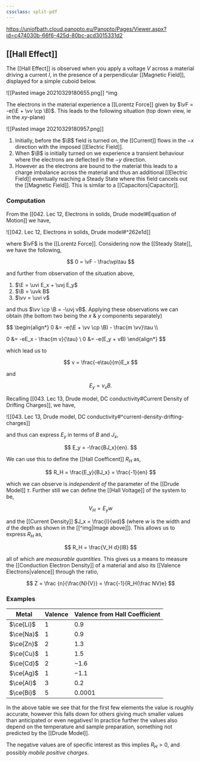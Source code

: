 ```yaml
---
cssclass: split-pdf
---
```


https://uniofbath.cloud.panopto.eu/Panopto/Pages/Viewer.aspx?id=c474030b-66f6-425d-80bc-acd3015331d2

## [[Hall Effect]]

The [[Hall Effect]] is observed when you apply a voltage $V$ across a material driving a current $I$, in the presence of a perpendicular [[Magnetic Field]], displayed for a simple cuboid below.

![[Pasted image 20210329180655.png]]
^img

The electrons in the material experience a [[Lorentz Force]] given by $\vF = -e(\E + \vv \cp \B)$. This leads to the following situation (top down view, ie in the $xy$-plane)

![[Pasted image 20210329180957.png]]

1. Initially, before the $\B$ field is turned on, the [[Current]] flows in the $-x$ direction with the imposed [[Electric Field]].
2. When $\B$ is initially turned on we experience a transient behaviour where the electrons are deflected in the $-y$ direction.
3. However as the electrons are bound to the material this leads to a charge imbalance across the material and thus an additional [[Electric Field]] eventually reaching a Steady State where this field cancels out the [[Magnetic Field]]. This is similar to a [[Capacitors|Capacitor]].

### Computation

From the [[042. Lec 12, Electrons in solids, Drude model#Equation of Motion]] we have,

![[042. Lec 12, Electrons in solids, Drude model#^262e1d]]

where $\vF$ is the [[Lorentz Force]]. Considering now the [[Steady State]], we have the following,

$$
0 = \vF - \frac\vp\tau
$$

and further from observation of the situation above,

1. $\E = \uvi E_x + \uvj E_y$
2. $\B = \uvk B$
3. $\vv = \uvi v$

and thus $\vv \cp \B = -\uvj vB$. Applying these observations we can obtain (the bottom two being the $x$ & $y$ components separately)

$$
\begin{align*}
0 &= -e(\E + \vv \cp \B) - \frac{m \vv}\tau \\\\

0 &= -eE_x - \frac{m v}{\tau} \\
0 &= -e(E_y + vB)
\end{align*}
$$

which lead us to

$$
v = \frac{-e\tau}{m}E_x
$$

and

$$
E_y = v_x B.
$$

Recalling [[043. Lec 13, Drude model, DC conductivity#Current Density of Drifting Charges]], we have,

![[043. Lec 13, Drude model, DC conductivity#^current-density-drifting-charges]]

and thus can express $E_y$ in terms of $B$ and $J_x$,

$$
E_y = -\frac{BJ_x}{en}.
$$


We can use this to define the [[Hall Coefficent]] $R_H$ as,

$$
R_H = \frac{E_y}{BJ_x} = \frac{-1}{en}
$$

which we can observe is *independent of* the parameter of the [[Drude Model]] $\tau$. Further still we can define the [[Hall Voltage]] of the system to be,

$$
V_H = E_yw
$$

and the [[Current Density]] $J_x = \frac{I}{wd}$ (where $w$ is the width and $d$ the depth as shown in the [[^img|Image above]]). This allows us to express $R_H$ as,

$$
R_H = \frac{V_H d}{IB}
$$

all of which are *measurable quantities*. This gives us a means to measure the [[Conduction Electron Density]] of a material and also its [[Valence Electrons|valence]] through the ratio,

$$
Z = \frac {n}{\frac{N}{V}} = \frac{-1}{R_H(\frac NV)e}
$$

### Examples

| Metal     | Valence | Valence from Hall Coefficient |
| --------- | ------- | ----------------------------- |
| $\ce{Li}$ | $1$     | $0.9$                         |
| $\ce{Na}$ | $1$     | $0.9$                         |
| $\ce{Zn}$ | $2$     | $1.3$                         |
| $\ce{Cu}$ | $1$     | $1.5$                         |
| $\ce{Cd}$ | $2$     | $-1.6$                        |
| $\ce{Ag}$ | $1$     | $-1.1$                        |
| $\ce{Al}$ | $3$     | $0.2$                         |
| $\ce{Bi}$ | $5$     | $0.0001$                      |

In the above table we see that for the first few elements the value is roughly accurate, however this falls down for others giving much smaller values than anticipated or even negatives! In practice further the values also depend on the temperature and sample preparation, something not predicted by the [[Drude Model]].

The negative values are of specific interest as this implies $R_H > 0$, and possibly *mobile positive charges*.